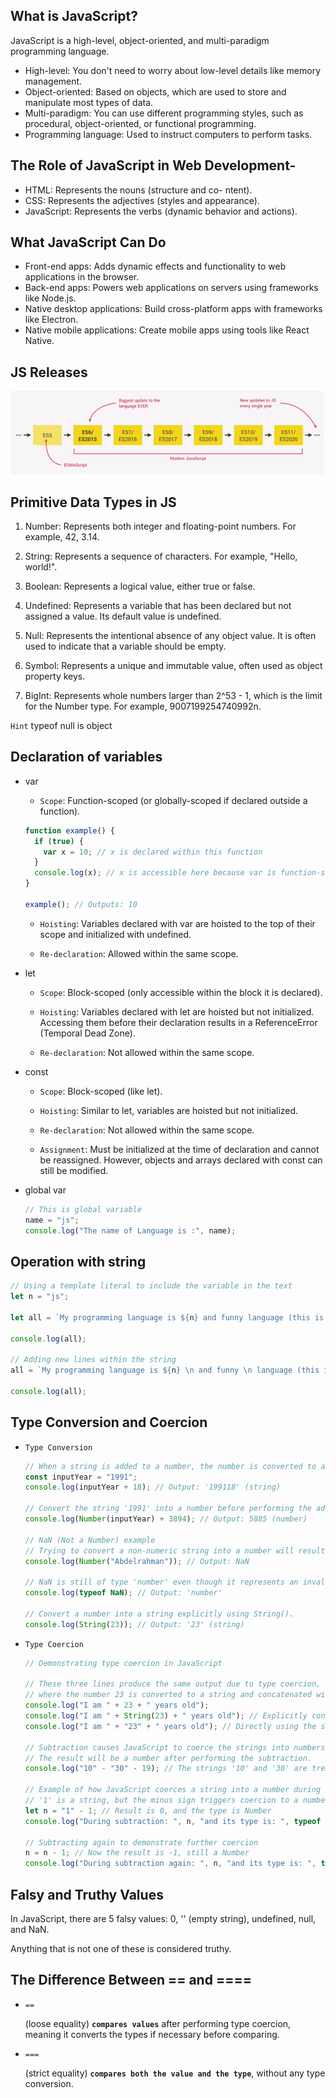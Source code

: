 ## What is JavaScript?

JavaScript is a high-level, object-oriented, and multi-paradigm programming language.

- High-level: You don't need to worry about low-level details like memory management.
- Object-oriented: Based on objects, which are used to store and manipulate most types of data.
- Multi-paradigm: You can use different programming styles, such as procedural, object-oriented, or functional programming.
- Programming language: Used to instruct computers to perform tasks.

## The Role of JavaScript in Web Development-

- HTML: Represents the nouns (structure and co- ntent).
- CSS: Represents the adjectives (styles and appearance).
- JavaScript: Represents the verbs (dynamic behavior and actions).

## What JavaScript Can Do

- Front-end apps: Adds dynamic effects and functionality to web applications in the browser.
- Back-end apps: Powers web applications on servers using frameworks like Node.js.
- Native desktop applications: Build cross-platform apps with frameworks like Electron.
- Native mobile applications: Create mobile apps using tools like React Native.

## JS Releases

<p align="center">
  <img src="../images/JSReleases.png" alt="alt-text" width="500"/>
</p>

## Primitive Data Types in JS

1. Number: Represents both integer and floating-point numbers. For example, 42, 3.14.

2. String: Represents a sequence of characters. For example, "Hello, world!".

3. Boolean: Represents a logical value, either true or false.

4. Undefined: Represents a variable that has been declared but not assigned a value. Its default value is undefined.

5. Null: Represents the intentional absence of any object value. It is often used to indicate that a variable should be empty.

6. Symbol: Represents a unique and immutable value, often used as object property keys.

7. BigInt: Represents whole numbers larger than 2^53 - 1, which is the limit for the Number type. For example, 9007199254740992n.

`Hint` typeof null is object

## Declaration of variables

- var

  - `Scope`: Function-scoped (or globally-scoped if declared outside a function).

  ```js
  function example() {
    if (true) {
      var x = 10; // x is declared within this function
    }
    console.log(x); // x is accessible here because var is function-scoped
  }

  example(); // Outputs: 10
  ```

  - `Hoisting`: Variables declared with var are hoisted to the top of their scope and initialized with undefined.

  - `Re-declaration`: Allowed within the same scope.

- let

  - `Scope`: Block-scoped (only accessible within the block it is declared).

  - `Hoisting`: Variables declared with let are hoisted but not initialized. Accessing them before their declaration results in a ReferenceError (Temporal Dead Zone).

  - `Re-declaration`: Not allowed within the same scope.

- const

  - `Scope`: Block-scoped (like let).

  - `Hoisting`: Similar to let, variables are
    hoisted but not initialized.

  - `Re-declaration`: Not allowed within the same scope.

  - `Assignment`: Must be initialized at the time of declaration and cannot be reassigned. However, objects and arrays declared with const can still be modified.

- global var

  ```js
  // This is global variable
  name = "js";
  console.log("The name of Language is :", name);
  ```

## Operation with string

```js
// Using a template literal to include the variable in the text
let n = "js";

let all = `My programming language is ${n} and funny language (this is not true)`;

console.log(all);

// Adding new lines within the string
all = `My programming language is ${n} \n and funny \n language (this is not true)`;

console.log(all);
```

## Type Conversion and Coercion

- `Type Conversion`

  ```js
  // When a string is added to a number, the number is converted to a string, and concatenation occurs.
  const inputYear = "1991";
  console.log(inputYear + 18); // Output: '199118' (string)

  // Convert the string '1991' into a number before performing the addition.
  console.log(Number(inputYear) + 3894); // Output: 5885 (number)

  // NaN (Not a Number) example
  // Trying to convert a non-numeric string into a number will result in NaN.
  console.log(Number("Abdelrahman")); // Output: NaN

  // NaN is still of type 'number' even though it represents an invalid number.
  console.log(typeof NaN); // Output: 'number'

  // Convert a number into a string explicitly using String().
  console.log(String(23)); // Output: '23' (string)
  ```

- `Type Coercion`

  ```js
  // Demonstrating type coercion in JavaScript

  // These three lines produce the same output due to type coercion,
  // where the number 23 is converted to a string and concatenated with the others.
  console.log("I am " + 23 + " years old");
  console.log("I am " + String(23) + " years old"); // Explicitly converting 23 to a string
  console.log("I am " + "23" + " years old"); // Directly using the string '23'

  // Subtraction causes JavaScript to coerce the strings into numbers.
  // The result will be a number after performing the subtraction.
  console.log("10" - "30" - 19); // The strings '10' and '30' are treated as numbers here.

  // Example of how JavaScript coerces a string into a number during subtraction
  // '1' is a string, but the minus sign triggers coercion to a number.
  let n = "1" - 1; // Result is 0, and the type is Number
  console.log("During subtraction: ", n, "and its type is: ", typeof n);

  // Subtracting again to demonstrate further coercion
  n = n - 1; // Now the result is -1, still a Number
  console.log("During subtraction again: ", n, "and its type is: ", typeof n);
  ```

## Falsy and Truthy Values

In JavaScript, there are 5 falsy values: 0, '' (empty string), undefined, null, and NaN.

Anything that is not one of these is considered truthy.

## The Difference Between == and ====

- `==`

  (loose equality) **`compares values`** after performing type coercion, meaning it converts the types if necessary before comparing.

- `===`

  (strict equality) **`compares both the value and the type`**, without any type conversion.

